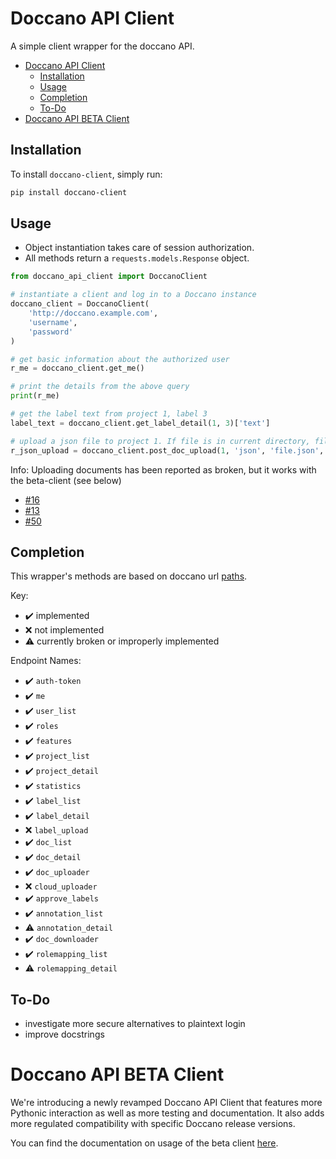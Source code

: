 # Doccano API Client

A simple client wrapper for the doccano API.

- [Doccano API Client](#doccano-api-client)
  - [Installation](#installation)
  - [Usage](#usage)
  - [Completion](#completion)
  - [To-Do](#to-do)
- [Doccano API BETA Client](#doccano-api-beta-client)

## Installation

To install `doccano-client`, simply run:

```bash
pip install doccano-client
```

## Usage

- Object instantiation takes care of session authorization.
- All methods return a `requests.models.Response` object.

```python
from doccano_api_client import DoccanoClient

# instantiate a client and log in to a Doccano instance
doccano_client = DoccanoClient(
    'http://doccano.example.com',
    'username',
    'password'
)

# get basic information about the authorized user
r_me = doccano_client.get_me()

# print the details from the above query
print(r_me)

# get the label text from project 1, label 3
label_text = doccano_client.get_label_detail(1, 3)['text']

# upload a json file to project 1. If file is in current directory, file_path is omittable
r_json_upload = doccano_client.post_doc_upload(1, 'json', 'file.json', '/path/to/file/without/filename/')
```

Info: Uploading documents has been reported as broken, but it works with the beta-client (see below)
- [#16](https://github.com/doccano/doccano-client/issues/16)
- [#13](https://github.com/doccano/doccano-client/issues/13)
- [#50](https://github.com/doccano/doccano-client/issues/50)

## Completion

This wrapper's methods are based on doccano url [paths](https://github.com/chakki-works/doccano/blob/master/app/api/urls.py).

Key:

- ✔️ implemented
- ❌ not implemented
- ⚠️ currently broken or improperly implemented

Endpoint Names:

- ✔️ `auth-token`
- ✔️ `me`
- ✔️ `user_list`
- ✔️ `roles`
- ✔️ `features`
- ✔️ `project_list`
- ✔️ `project_detail`
- ✔️ `statistics`
- ✔️ `label_list`
- ✔️ `label_detail`
- ❌ `label_upload`
- ✔️ `doc_list`
- ✔️ `doc_detail`
- ✔️ `doc_uploader`
- ❌ `cloud_uploader`
- ✔️ `approve_labels`
- ✔️ `annotation_list`
- ⚠️ `annotation_detail`
- ✔️ `doc_downloader`
- ✔️ `rolemapping_list`
- ⚠️ `rolemapping_detail`

## To-Do

- investigate more secure alternatives to plaintext login
- improve docstrings

# Doccano API BETA Client

We're introducing a newly revamped Doccano API Client that features more Pythonic interaction as well as more testing and documentation. It also adds more regulated compatibility with specific Doccano release versions.

You can find the documentation on usage of the beta client [here](./doccano_api_client/beta/README.md).
